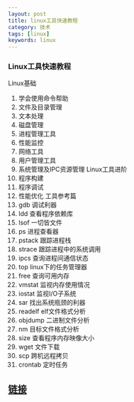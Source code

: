 ```yaml
---
layout: post
title: linux工具快速教程
category: 技术
tags: [linux]
keywords: linux
---
```


### Linux工具快速教程

Linux基础
1. 学会使用命令帮助
2. 文件及目录管理
3. 文本处理
4. 磁盘管理
5. 进程管理工具
6. 性能监控
7. 网络工具
8. 用户管理工具
9. 系统管理及IPC资源管理
Linux工具进阶
1. 程序构建
2. 程序调试
3. 性能优化
工具参考篇
1. gdb 调试利器
2. ldd 查看程序依赖库
3. lsof 一切皆文件
4. ps 进程查看器
5. pstack 跟踪进程栈
6. strace 跟踪进程中的系统调用
7. ipcs 查询进程间通信状态
8. top linux下的任务管理器
9. free 查询可用内存
10. vmstat 监视内存使用情况
11. iostat 监视I/O子系统
12. sar 找出系统瓶颈的利器
13. readelf elf文件格式分析
14. objdump 二进制文件分析
15. nm 目标文件格式分析
16. size 查看程序内存映像大小
17. wget 文件下载
18. scp 跨机远程拷贝
19. crontab 定时任务

## [链接](https://linuxtools-rst.readthedocs.io/zh_CN/latest/index.html)


